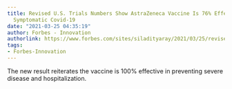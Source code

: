 ```yaml
---
title: Revised U.S. Trials Numbers Show AstraZeneca Vaccine Is 76% Effective Against
  Symptomatic Covid-19
date: "2021-03-25 04:35:19"
author: Forbes - Innovation
authorlink: https://www.forbes.com/sites/siladityaray/2021/03/25/revised-us-trials-numbers-show-astrazeneca-vaccine-is-76-effective-against-symptomatic-covid-19/
tags:
- Forbes-Innovation
---
```

The new result reiterates the vaccine is 100% effective in preventing severe disease and hospitalization.